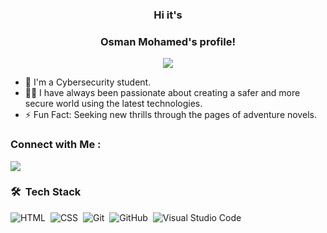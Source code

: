 

<h3 align="center">
  Hi it's 
</h3>
<h3 align="center">
  Osman Mohamed's profile!
</h3>

<!-- Typing SVG by DenverCoder1 - https://github.com/DenverCoder1/readme-typing-svg -->
<p align="center">
  <a href="https://github.com/DenverCoder1/readme-typing-svg"><img src="https://readme-typing-svg.herokuapp.com/?lines=Cyber-Security%20Engineer;Learning%20Junkie%20and%20A%20Books%20Lover&font=Fira%20Code&center=true&width=440&height=45&color=f75c7e&vCenter=true&size=22"></a>
</p> 

- 🏢 I'm a Cybersecurity student.
- 👨‍💻 I have always been passionate about creating a safer and more secure world using the latest technologies.
- ⚡ Fun Fact: Seeking new thrills through the pages of adventure novels.

### Connect with Me :
<!-- https://www.linkedin.com/in/osmanz/ -->
<a href="https://www.linkedin.com/in/osmanz/" target="_blank"><img src="https://img.shields.io/badge/-Osman%20Mohamed-0077B5?style=for-the-badge&logo=Linkedin&logoColor=white"/></a>
### 🛠 &nbsp;Tech Stack
![HTML](https://img.shields.io/badge/-HTML-05122A?style=flat&logo=HTML5)&nbsp;
![CSS](https://img.shields.io/badge/-CSS-05122A?style=flat&logo=CSS3&logoColor=1572B6)&nbsp;
![Git](https://img.shields.io/badge/-Git-05122A?style=flat&logo=git)&nbsp;
![GitHub](https://img.shields.io/badge/-GitHub-05122A?style=flat&logo=github)&nbsp;
![Visual Studio Code](https://img.shields.io/badge/-Visual%20Studio%20Code-05122A?style=flat&logo=visual-studio-code&logoColor=007ACC)&nbsp;
